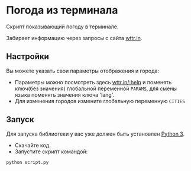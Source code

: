 # Погода из терминала

Скрипт показывающий погоду в терминале.

Забирает информацию через запросы с сайта [wttr.in](http://wttr.in).

## Настройки

Вы можете указать свои параметры отображения и города:
- Параметры можно посмотреть здесь [wttr.in/:help](http://wttr.in/:help) и поменять ключ(без значения) глобальной переменной `PARAMS`, для смены языка поменять значения ключа 'lang'.
- Для изменения городов измените глобальную переменную `CITIES`

## Запуск

Для запуска библиотеки у вас уже должен быть установлен [Python 3](https://www.python.org/downloads/release/python-379/).

- Скачайте код.
- Запустите скрипт командой:
```
python script.py
```


